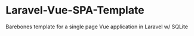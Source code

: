 # Laravel-Vue-SPA-Template
Barebones template for a single page Vue application in Laravel w/ SQLite
